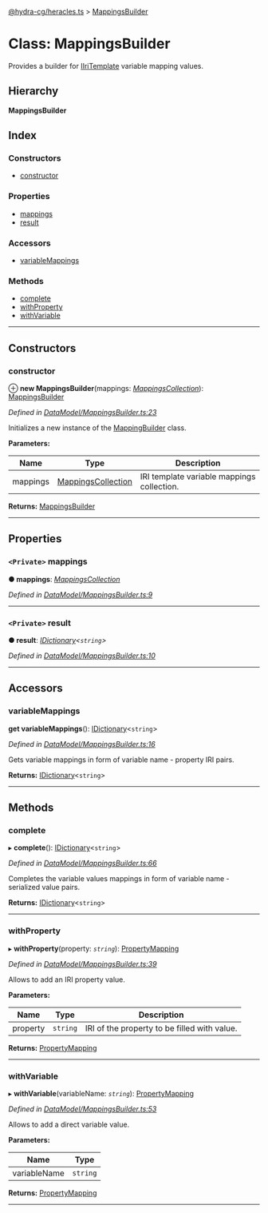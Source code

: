 [@hydra-cg/heracles.ts](../README.md) > [MappingsBuilder](../classes/mappingsbuilder.md)

# Class: MappingsBuilder

Provides a builder for [IIriTemplate](../interfaces/iiritemplate.md) variable mapping values.

## Hierarchy

**MappingsBuilder**

## Index

### Constructors

* [constructor](mappingsbuilder.md#constructor)

### Properties

* [mappings](mappingsbuilder.md#mappings)
* [result](mappingsbuilder.md#result)

### Accessors

* [variableMappings](mappingsbuilder.md#variablemappings)

### Methods

* [complete](mappingsbuilder.md#complete)
* [withProperty](mappingsbuilder.md#withproperty)
* [withVariable](mappingsbuilder.md#withvariable)

---

## Constructors

<a id="constructor"></a>

###  constructor

⊕ **new MappingsBuilder**(mappings: *[MappingsCollection](mappingscollection.md)*): [MappingsBuilder](mappingsbuilder.md)

*Defined in [DataModel/MappingsBuilder.ts:23](https://github.com/alien-mcl/Heracles.ts/blob/master/src/DataModel/MappingsBuilder.ts#L23)*

Initializes a new instance of the [MappingBuilder](../#mappingbuilder) class.

**Parameters:**

| Name | Type | Description |
| ------ | ------ | ------ |
| mappings | [MappingsCollection](mappingscollection.md) |  IRI template variable mappings collection. |

**Returns:** [MappingsBuilder](mappingsbuilder.md)

___

## Properties

<a id="mappings"></a>

### `<Private>` mappings

**● mappings**: *[MappingsCollection](mappingscollection.md)*

*Defined in [DataModel/MappingsBuilder.ts:9](https://github.com/alien-mcl/Heracles.ts/blob/master/src/DataModel/MappingsBuilder.ts#L9)*

___
<a id="result"></a>

### `<Private>` result

**● result**: *[IDictionary](../interfaces/idictionary.md)<`string`>*

*Defined in [DataModel/MappingsBuilder.ts:10](https://github.com/alien-mcl/Heracles.ts/blob/master/src/DataModel/MappingsBuilder.ts#L10)*

___

## Accessors

<a id="variablemappings"></a>

###  variableMappings

**get variableMappings**(): [IDictionary](../interfaces/idictionary.md)<`string`>

*Defined in [DataModel/MappingsBuilder.ts:16](https://github.com/alien-mcl/Heracles.ts/blob/master/src/DataModel/MappingsBuilder.ts#L16)*

Gets variable mappings in form of variable name - property IRI pairs.

**Returns:** [IDictionary](../interfaces/idictionary.md)<`string`>

___

## Methods

<a id="complete"></a>

###  complete

▸ **complete**(): [IDictionary](../interfaces/idictionary.md)<`string`>

*Defined in [DataModel/MappingsBuilder.ts:66](https://github.com/alien-mcl/Heracles.ts/blob/master/src/DataModel/MappingsBuilder.ts#L66)*

Completes the variable values mappings in form of variable name - serialized value pairs.

**Returns:** [IDictionary](../interfaces/idictionary.md)<`string`>

___
<a id="withproperty"></a>

###  withProperty

▸ **withProperty**(property: *`string`*): [PropertyMapping](propertymapping.md)

*Defined in [DataModel/MappingsBuilder.ts:39](https://github.com/alien-mcl/Heracles.ts/blob/master/src/DataModel/MappingsBuilder.ts#L39)*

Allows to add an IRI property value.

**Parameters:**

| Name | Type | Description |
| ------ | ------ | ------ |
| property | `string` |  IRI of the property to be filled with value. |

**Returns:** [PropertyMapping](propertymapping.md)

___
<a id="withvariable"></a>

###  withVariable

▸ **withVariable**(variableName: *`string`*): [PropertyMapping](propertymapping.md)

*Defined in [DataModel/MappingsBuilder.ts:53](https://github.com/alien-mcl/Heracles.ts/blob/master/src/DataModel/MappingsBuilder.ts#L53)*

Allows to add a direct variable value.

**Parameters:**

| Name | Type |
| ------ | ------ |
| variableName | `string` |

**Returns:** [PropertyMapping](propertymapping.md)

___

